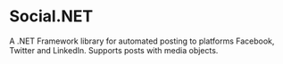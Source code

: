 # Social.NET
A .NET Framework library for automated posting to platforms Facebook, Twitter and LinkedIn. Supports posts with media objects.
